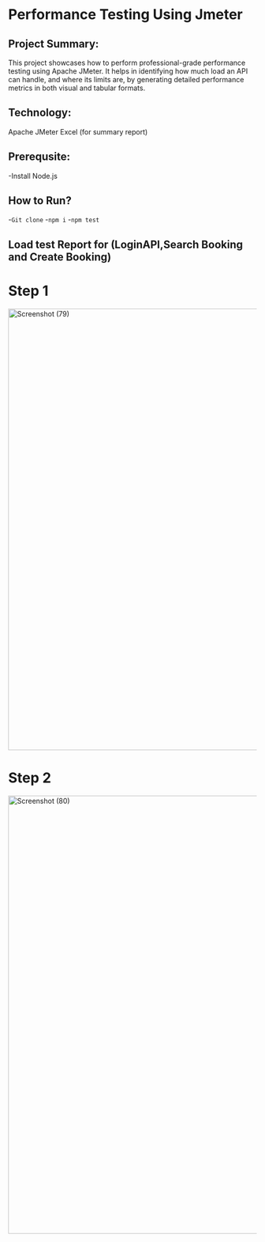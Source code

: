 # Performance Testing Using Jmeter
## Project Summary:
This project showcases how to perform professional-grade performance testing using Apache JMeter. It helps in identifying how much load an API can handle, and where its limits are, by generating detailed performance metrics in both visual and tabular formats.

## Technology:
Apache JMeter
Excel (for summary report)

## Prerequsite:
-Install Node.js
## How to Run?
-```Git clone```
-```npm i```
-```npm test```

## Load test Report for (LoginAPI,Search Booking and Create Booking)
# Step 1
<img width="1785" height="893" alt="Screenshot (79)" src="https://github.com/user-attachments/assets/62284150-00e5-4b75-8a41-f0efadb47456" />

# Step 2
<img width="1707" height="886" alt="Screenshot (80)" src="https://github.com/user-attachments/assets/d8b57e65-35df-4e14-86a0-f3b14ad40adb" />








